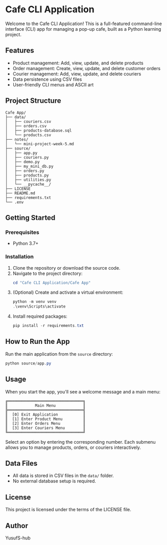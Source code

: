 
# Cafe CLI Application

Welcome to the Cafe CLI Application! This is a full-featured command-line interface (CLI) app for managing a pop-up cafe, built as a Python learning project.

## Features
- Product management: Add, view, update, and delete products
- Order management: Create, view, update, and delete customer orders
- Courier management: Add, view, update, and delete couriers
- Data persistence using CSV files
- User-friendly CLI menus and ASCII art

## Project Structure
```
Cafe App/
├── data/
│   ├── couriers.csv
│   ├── orders.csv
│   ├── products-database.sql
│   └── products.csv
├── notes/
│   └── mini-project-week-5.md
├── source/
│   ├── app.py
│   ├── couriers.py
│   ├── demo.py
│   ├── my_mini_db.py
│   ├── orders.py
│   ├── products.py
│   ├── utilities.py
│   └── __pycache__/
├── LICENSE
├── README.md
├── requirements.txt
└── .env
```

## Getting Started

### Prerequisites
- Python 3.7+

### Installation
1. Clone the repository or download the source code.
2. Navigate to the project directory:
	```powershell
	cd "Cafe CLI Application/Cafe App"
	```
3. (Optional) Create and activate a virtual environment:
	```powershell
	python -m venv venv
	.\venv\Scripts\activate
	```
4. Install required packages:
	```powershell
	pip install -r requirements.txt
	```

## How to Run the App

Run the main application from the `source` directory:

```powershell
python source/app.py
```

## Usage

When you start the app, you'll see a welcome message and a main menu:

```
╔═════════════════════════════════╗
║            Main Menu            ║
╠═════════════════════════════════╣
║  [0] Exit Application           ║
║  [1] Enter Product Menu         ║
║  [2] Enter Orders Menu          ║
║  [3] Enter Couriers Menu        ║
╚═════════════════════════════════╝
```

Select an option by entering the corresponding number. Each submenu allows you to manage products, orders, or couriers interactively.

## Data Files
- All data is stored in CSV files in the `data/` folder.
- No external database setup is required.

## License
This project is licensed under the terms of the LICENSE file.

## Author
YusufS-hub
